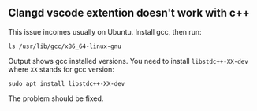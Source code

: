 ## Clangd vscode extention doesn't work with c++

This issue incomes usually on Ubuntu. Install gcc, then run:

```shell
ls /usr/lib/gcc/x86_64-linux-gnu
```

Output shows gcc installed versions. You need to install `libstdc++-XX-dev` where `XX` stands for gcc version:

```shell
sudo apt install libstdc++-XX-dev
```

The problem should be fixed.